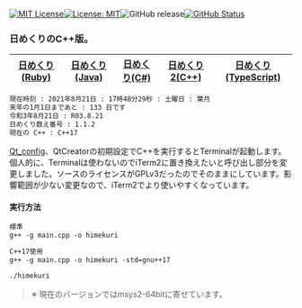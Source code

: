 [![MIT License](http://img.shields.io/badge/license-MIT-blue.svg?style=flat)](LICENSE)[![License: MIT](https://img.shields.io/badge/License-MIT-yellow.svg)](https://opensource.org/licenses/MIT)![GitHub release](https://img.shields.io/github/release/takkii/himekuri_c_plusplus.svg?style=flat)[![GitHub Status](https://img.shields.io/github/last-commit/takkii/himekuri_c_plusplus.svg?style=flat)](GitHub)

### 日めくりのC++版。

| [日めくり(Ruby)](https://github.com/takkii/himekuri) | [日めくり(Java)](https://github.com/takkii/himekuri_java) | [日めくり(C#)](https://github.com/takkii/himekuri_shaper) | [日めくり2(C++)](https://github.com/takkii/himekuri2) | [日めくり(TypeScript)](https://github.com/takkii/himekuri_ts) |
|:--:|:--:|:--:|:--:|:--:|

```markdown
現在時刻 : 2021年8月21日 : 17時48分29秒 : 土曜日 : 葉月
来年の1月1日まであと : 133 日です
令和3年8月21日 : R03.8.21
日めくり数え番号 : 1.1.2
現在の C++ : C++17
```

[Qt_config](https://github.com/takkii/Qt_config)、QtCreatorの初期設定でC++を実行するとTerminalが起動します。個人的に、Terminalは使わないのでiTerm2に置き換えたいと呼び出し部分を変更しました。ソースのライセンスがGPLv3だったのでそのままにしています。影響範囲が少ない変更なので、iTerm2でより使いやすくなっています。

#### 実行方法

```markdown
標準
g++ -g main.cpp -o himekuri

C++17使用
g++ -g main.cpp -o himekuri -std=gnu++17

./himekuri
```

> ※ 現在のバージョンではmsys2-64bitに寄せています。

